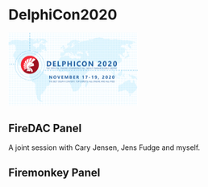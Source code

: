 # DelphiCon2020


<img src="https://github.com/omonien/DelphiCon2020/blob/main/Images/DelphiCon2020.png?raw=true"  style="zoom:25%;" />

## FireDAC Panel
A joint session with Cary Jensen, Jens Fudge and myself.

## Firemonkey Panel
